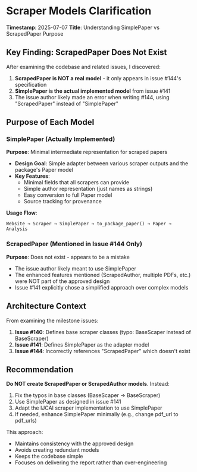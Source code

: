 # Scraper Models Clarification

**Timestamp**: 2025-07-07
**Title**: Understanding SimplePaper vs ScrapedPaper Purpose

## Key Finding: ScrapedPaper Does Not Exist

After examining the codebase and related issues, I discovered:

1. **ScrapedPaper is NOT a real model** - it only appears in issue #144's specification
2. **SimplePaper is the actual implemented model** from issue #141
3. The issue author likely made an error when writing #144, using "ScrapedPaper" instead of "SimplePaper"

## Purpose of Each Model

### SimplePaper (Actually Implemented)
**Purpose**: Minimal intermediate representation for scraped papers

- **Design Goal**: Simple adapter between various scraper outputs and the package's Paper model
- **Key Features**:
  - Minimal fields that all scrapers can provide
  - Simple author representation (just names as strings)
  - Easy conversion to full Paper model
  - Source tracking for provenance
  
**Usage Flow**:
```
Website → Scraper → SimplePaper → to_package_paper() → Paper → Analysis
```

### ScrapedPaper (Mentioned in Issue #144 Only)
**Purpose**: Does not exist - appears to be a mistake

- The issue author likely meant to use SimplePaper
- The enhanced features mentioned (ScrapedAuthor, multiple PDFs, etc.) were NOT part of the approved design
- Issue #141 explicitly chose a simplified approach over complex models

## Architecture Context

From examining the milestone issues:

1. **Issue #140**: Defines base scraper classes (typo: BaseScaper instead of BaseScraper)
2. **Issue #141**: Defines SimplePaper as the adapter model
3. **Issue #144**: Incorrectly references "ScrapedPaper" which doesn't exist

## Recommendation

**Do NOT create ScrapedPaper or ScrapedAuthor models**. Instead:

1. Fix the typos in base classes (BaseScaper → BaseScraper)
2. Use SimplePaper as designed in issue #141
3. Adapt the IJCAI scraper implementation to use SimplePaper
4. If needed, enhance SimplePaper minimally (e.g., change pdf_url to pdf_urls)

This approach:
- Maintains consistency with the approved design
- Avoids creating redundant models
- Keeps the codebase simple
- Focuses on delivering the report rather than over-engineering
